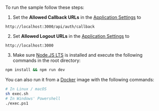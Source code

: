 <!-- markdownlint-disable MD031 MD041 -->

To run the sample follow these steps:

1) Set the **Allowed Callback URLs** in the <a href="$manage_url/#/applications/$account.clientId/settings" target="_blank" rel="noreferrer">Application Settings</a> to
```text
http://localhost:3000/api/auth/callback
```

2) Set **Allowed Logout URLs** in the <a href="$manage_url/#/applications/$account.clientId/settings" target="_blank" rel="noreferrer">Application Settings</a> to
```text
http://localhost:3000
```

3) Make sure <a href="https://nodejs.org/en/download/" target="_blank" rel="noreferrer">Node.JS LTS</a> is installed and execute the following commands in the root directory:
```bash
npm install && npm run dev
```

You can also run it from a <a href="https://www.docker.com" target="_blank" rel="noreferrer">Docker</a> image with the following commands:

```bash
# In Linux / macOS
sh exec.sh
# In Windows' Powershell
./exec.ps1
```
